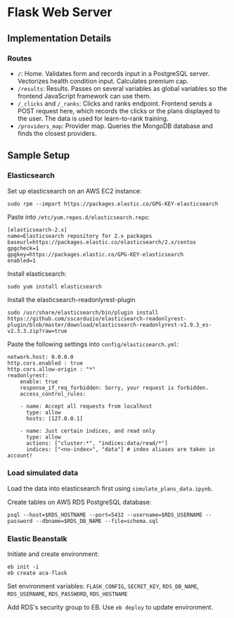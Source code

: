 # Flask Web Server
## Implementation Details
### Routes

- `/`: Home. Validates form and records input in a PostgreSQL server. Vectorizes health condition input. Calculates premium cap.
- `/results`: Results. Passes on several variables as global variables so the frontend JavaScript framework can use them.
- `/_clicks` and `/_ranks`: Clicks and ranks endpoint. Frontend sends a POST request here, which records the clicks or the plans displayed to the user. The data is used for learn-to-rank training.
- `/providers_map`: Provider map. Queries the MongoDB database and finds the closest providers.

## Sample Setup
### Elasticsearch
Set up elasticsearch on an AWS EC2 instance:

    sudo rpm --import https://packages.elastic.co/GPG-KEY-elasticsearch

Paste into `/etc/yum.repos.d/elasticsearch.repo`:

    [elasticsearch-2.x]
    name=Elasticsearch repository for 2.x packages
    baseurl=https://packages.elastic.co/elasticsearch/2.x/centos
    gpgcheck=1
    gpgkey=https://packages.elastic.co/GPG-KEY-elasticsearch
    enabled=1

Install elasticsearch:

    sudo yum install elasticsearch

Install the elasticsearch-readonlyrest-plugin

    sudo /usr/share/elasticsearch/bin/plugin install https://github.com/sscarduzio/elasticsearch-readonlyrest-plugin/blob/master/download/elasticsearch-readonlyrest-v1.9.3_es-v2.3.3.zip?raw=true

Paste the following settings into `config/elasticsearch.yml`:

    network.host: 0.0.0.0
    http.cors.enabled : true
    http.cors.allow-origin : "*"
    readonlyrest:
        enable: true
        response_if_req_forbidden: Sorry, your request is forbidden.
        access_control_rules:

        - name: Accept all requests from localhost
          type: allow
          hosts: [127.0.0.1]

        - name: Just certain indices, and read only
          type: allow
          actions: ["cluster:*", "indices:data/read/*"]
          indices: ["<no-index>", "data"] # index aliases are taken in account!


### Load simulated data

Load the data into elasticsearch first using `simulate_plans_data.ipynb`.  

Create tables on AWS RDS PostgreSQL database:

    psql --host=$RDS_HOSTNAME --port=5432 --username=$RDS_USERNAME --password --dbname=$RDS_DB_NAME --file=schema.sql


### Elastic Beanstalk
Initiate and create environment:

    eb init -i
    eb create aca-flask

Set environment variables: `FLASK_CONFIG`, `SECRET_KEY`, `RDS_DB_NAME`, `RDS_USERNAME`, `RDS_PASSWORD`, `RDS_HOSTNAME`  

Add RDS's security group to EB. Use `eb deploy` to update environment.
